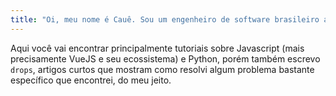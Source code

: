 ```yaml
---
title: "Oi, meu nome é Cauê. Sou um engenheiro de software brasileiro apaixonado por desenvolvimento web."
---
```


Aqui você vai encontrar principalmente tutoriais sobre Javascript (mais precisamente VueJS e seu ecossistema) e Python, porém também escrevo `drops`, artigos curtos que mostram como resolvi algum problema bastante específico que encontrei, do meu jeito.
